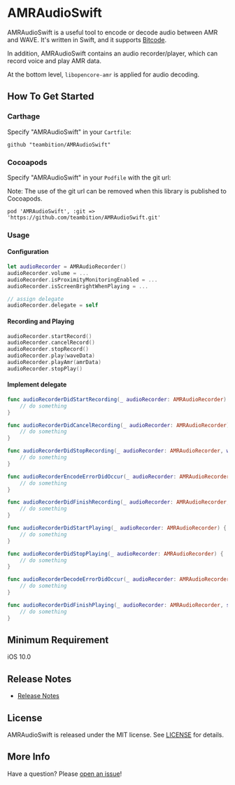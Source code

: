 # AMRAudioSwift
AMRAudioSwift is a useful tool to encode or decode audio between AMR and WAVE. It's written in Swift, and it supports [Bitcode](https://developer.apple.com/library/prerelease/ios/documentation/IDEs/Conceptual/AppDistributionGuide/AppThinning/AppThinning.html#//apple_ref/doc/uid/TP40012582-CH35-SW3).

In addition, AMRAudioSwift contains an audio recorder/player, which can record voice and play AMR data.

At the bottom level,  ```libopencore-amr``` is applied for audio decoding.

## How To Get Started
### Carthage
Specify "AMRAudioSwift" in your ```Cartfile```:
```ogdl 
github "teambition/AMRAudioSwift"
```

### Cocoapods
Specify "AMRAudioSwift" in your ```Podfile``` with the git url:

Note: The use of the git url can be removed when this library is published to Cocoapods.
```
pod 'AMRAudioSwift', :git => 'https://github.com/teambition/AMRAudioSwift.git'
```

### Usage
####  Configuration
```swift
let audioRecorder = AMRAudioRecorder()
audioRecorder.volume = ...
audioRecorder.isProximityMonitoringEnabled = ...
audioRecorder.isScreenBrightWhenPlaying = ...

// assign delegate
audioRecorder.delegate = self
```

#### Recording and Playing
```swift
audioRecorder.startRecord()
audioRecorder.cancelRecord()
audioRecorder.stopRecord()
audioRecorder.play(waveData)
audioRecorder.playAmr(amrData)
audioRecorder.stopPlay()
```

####  Implement delegate
```swift
func audioRecorderDidStartRecording(_ audioRecorder: AMRAudioRecorder) {
    // do something
}

func audioRecorderDidCancelRecording(_ audioRecorder: AMRAudioRecorder) {
    // do something
}

func audioRecorderDidStopRecording(_ audioRecorder: AMRAudioRecorder, withURL url: URL?) {
    // do something
}

func audioRecorderEncodeErrorDidOccur(_ audioRecorder: AMRAudioRecorder, error: Error?) {
    // do something
}

func audioRecorderDidFinishRecording(_ audioRecorder: AMRAudioRecorder, successfully flag: Bool) {
    // do something
}

func audioRecorderDidStartPlaying(_ audioRecorder: AMRAudioRecorder) {
    // do something
}

func audioRecorderDidStopPlaying(_ audioRecorder: AMRAudioRecorder) {
    // do something
}

func audioRecorderDecodeErrorDidOccur(_ audioRecorder: AMRAudioRecorder, error: Error?) {
    // do something
}

func audioRecorderDidFinishPlaying(_ audioRecorder: AMRAudioRecorder, successfully flag: Bool) {
    // do something
}
```

## Minimum Requirement
iOS 10.0

## Release Notes
* [Release Notes](https://github.com/teambition/AMRAudioSwift/releases)

## License
AMRAudioSwift is released under the MIT license. See [LICENSE](https://github.com/teambition/AMRAudioSwift/blob/master/LICENSE.md) for details.

## More Info
Have a question? Please [open an issue](https://github.com/teambition/AMRAudioSwift/issues/new)!
